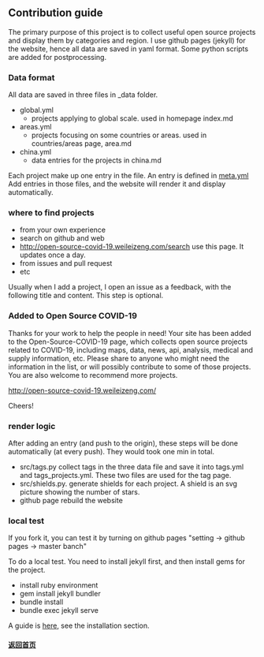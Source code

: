 ## Contribution guide
The primary purpose of this project is to collect useful open source projects and display them by categories and region. I use github pages (jekyll) for the website, hence all data are saved in yaml format. Some python scripts are added for postprocessing.

### Data format
All data are saved in three files in _data folder.
* global.yml
  * projects applying to global scale. used in homepage index.md
* areas.yml
  * projects focusing on some countries or areas. used in countries/areas page, area.md
* china.yml
  * data entries for the projects in china.md
  
Each project make up one entry in the file. An entry is defined in [meta.yml](https://github.com/WeileiZeng/Open-Source-COVID-19/blob/master/_data/meta.yml) Add entries in those files, and the website will render it and display automatically.

### where to find projects
* from your own experience
* search on github and web
* http://open-source-covid-19.weileizeng.com/search use this page. It updates once a day.
* from issues and pull request
* etc

Usually when I add a project, I open an issue as a feedback, with the following title and content. This step is optional.

### Added to Open Source COVID-19

Thanks for your work to help the people in need! Your site has been added to the Open-Source-COVID-19 page, which collects open source projects related to COVID-19, including maps, data, news, api, analysis, medical and supply information, etc. Please share to anyone who might need the information in the list, or will possibly contribute to some of those projects. You are also welcome to recommend more projects.

http://open-source-covid-19.weileizeng.com/

Cheers!


### render logic
After adding an entry (and push to the origin), these steps will be done automatically (at every push). They would took one min in total.
* src/tags.py collect tags in the three data file and save it into tags.yml and tags_projects.yml. These two files are used for the tag page.
* src/shields.py. generate shields for each project. A shield is an svg picture showing the number of stars.
* github page rebuild the website

### local test
If you fork it, you can test it by turning on github pages "setting -> github pages -> master banch"

To do a local test. You need to install jekyll first, and then install gems for the project.
* install ruby environment
* gem install jekyll bundler
* bundle install
* bundle exec jekyll serve

A guide is [here](https://github.com/github/personal-website), see the installation section.


#### [返回首页](./)

